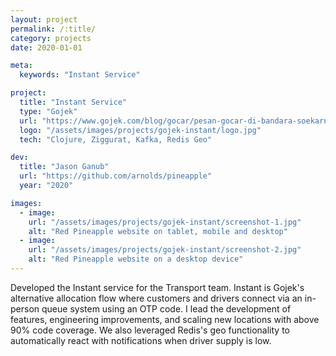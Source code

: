 ```yaml
---
layout: project
permalink: /:title/
category: projects
date: 2020-01-01

meta:
  keywords: "Instant Service"

project:
  title: "Instant Service"
  type: "Gojek"
  url: "https://www.gojek.com/blog/gocar/pesan-gocar-di-bandara-soekarno-hatta/"
  logo: "/assets/images/projects/gojek-instant/logo.jpg"
  tech: "Clojure, Ziggurat, Kafka, Redis Geo"

dev:
  title: "Jason Ganub"
  url: "https://github.com/arnolds/pineapple"
  year: "2020"

images:
  - image:
    url: "/assets/images/projects/gojek-instant/screenshot-1.jpg"
    alt: "Red Pineapple website on tablet, mobile and desktop"
  - image:
    url: "/assets/images/projects/gojek-instant/screenshot-2.jpg"
    alt: "Red Pineapple website on a desktop device"
---
```

<p>Developed the Instant service for the Transport team. Instant is Gojek's alternative allocation flow where customers and drivers connect via an in-person queue system using an OTP code. I lead the development of features, engineering improvements, and scaling new locations with above 90% code coverage. We also leveraged Redis's geo functionality to automatically react with notifications when driver supply is low.</p>